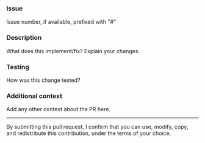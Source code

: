 ### Issue

Issue number, if available, prefixed with "#"

### Description

What does this implement/fix? Explain your changes.

### Testing

How was this change tested?

### Additional context

Add any other context about the PR here.

______________________________________________________________________

By submitting this pull request, I confirm that you can use, modify, copy, and redistribute this contribution, under the terms of your choice.
